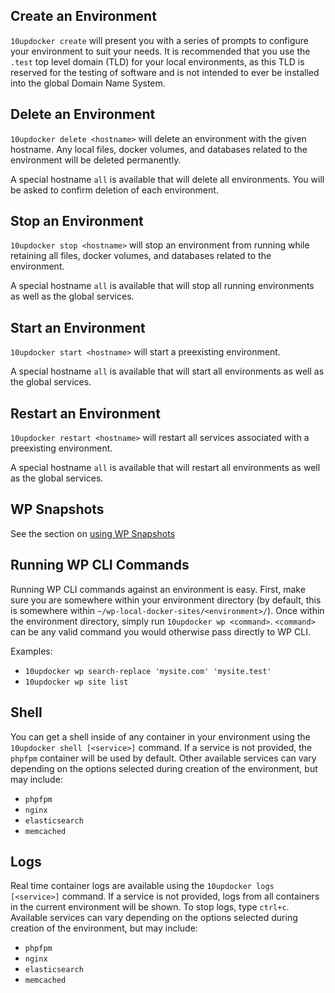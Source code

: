## Create an Environment

`10updocker create` will present you with a series of prompts to configure your environment to suit your needs.
It is recommended that you use the `.test` top level domain (TLD) for your local environments, as this TLD is reserved 
for the testing of software and is not intended to ever be installed into the global Domain Name System.

## Delete an Environment

`10updocker delete <hostname>` will delete an environment with the given hostname. Any local files, docker volumes, and 
databases related to the environment will be deleted permanently.

A special hostname `all` is available that will delete all environments. You will be asked to confirm deletion of each
environment.

## Stop an Environment

`10updocker stop <hostname>` will stop an environment from running while retaining all files, docker volumes, and databases
related to the environment.

A special hostname `all` is available that will stop all running environments as well as the global services.

## Start an Environment

`10updocker start <hostname>` will start a preexisting environment.

A special hostname `all` is available that will start all environments as well as the global services.

## Restart an Environment

`10updocker restart <hostname>` will restart all services associated with a preexisting environment.

A special hostname `all` is available that will restart all environments as well as the global services.

## WP Snapshots

See the section on [using WP Snapshots](../wp-snapshots)

## Running WP CLI Commands

Running WP CLI commands against an environment is easy. First, make sure you are somewhere within your environment
directory (by default, this is somewhere within `~/wp-local-docker-sites/<environment>/`). Once within the environment
directory, simply run `10updocker wp <command>`. `<command>` can be any valid command you would otherwise pass directly
to WP CLI.

Examples:
* `10updocker wp search-replace 'mysite.com' 'mysite.test'`
* `10updocker wp site list`

## Shell 

You can get a shell inside of any container in your environment using the `10updocker shell [<service>]` command. If a 
service is not provided, the `phpfpm` container will be used by default. Other available services can vary depending
on the options selected during creation of the environment, but may include:
* `phpfpm`
* `nginx`
* `elasticsearch`
* `memcached`

## Logs

Real time container logs are available using the `10updocker logs [<service>]` command. If a service is not provided,
logs from all containers in the current environment will be shown. To stop logs, type `ctrl+c`. Available services can
vary depending on the options selected during creation of the environment, but may include:
* `phpfpm`
* `nginx`
* `elasticsearch`
* `memcached`
